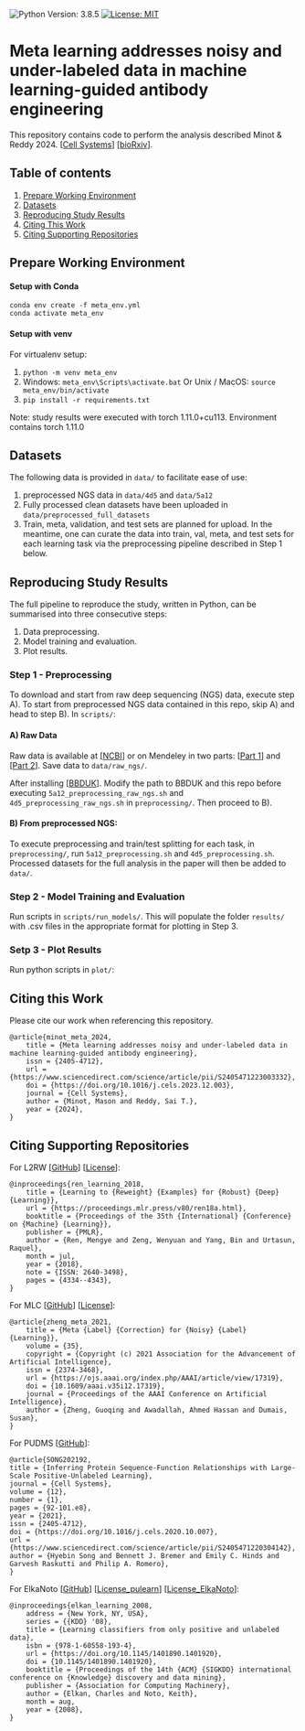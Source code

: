 ![Python Version: 3.8.5](https://img.shields.io/badge/Python%20Version-3.8.5-blue)
[![License: MIT](https://img.shields.io/badge/License-MIT-brightgreen)](https://opensource.org/licenses/MIT)

# Meta learning addresses noisy and under-labeled data in machine learning-guided antibody engineering

This repository contains code to perform the analysis described Minot & Reddy 2024. 
[[Cell Systems](https://doi.org/10.1016/j.cels.2023.12.003)] [[bioRxiv](https://www.biorxiv.org/content/10.1101/2023.01.30.526201v1)].

## Table of contents
1. [Prepare Working Environment](#prepare-working-environment)
2. [Datasets](#datasets)
3. [Reproducing Study Results](#reproducing-study-results)
4. [Citing This Work](#citing-this-work)
5. [Citing Supporting Repositories](#citing-supporting-repositories)

## Prepare Working Environment

#### Setup with Conda

```console
conda env create -f meta_env.yml
conda activate meta_env
```
#### Setup with venv
For virtualenv setup:
1. `python -m venv meta_env`
2. Windows:
`meta_env\Scripts\activate.bat`
Or Unix / MacOS:
`source meta_env/bin/activate`
3. `pip install -r requirements.txt`

Note: study results were executed with torch 1.11.0+cu113. Environment contains torch 1.11.0

## Datasets 


The following data is provided in `data/` to facilitate ease of use:
1. preprocessed NGS data in `data/4d5` and `data/5a12`
2. Fully processed clean datasets have been uploaded in `data/preprocessed_full_datasets`
3. Train, meta, validation, and test sets are planned for upload. In the meantime, one can curate the data into train, val, meta, and test sets for each learning task via the preprocessing pipeline described in Step 1 below.

## Reproducing Study Results

The full pipeline to reproduce the study, written in Python, can be summarised into three consecutive steps:

 1. Data preprocessing.
 2. Model training and evaluation.
 3. Plot results.

### Step 1 - Preprocessing

To download and start from raw deep sequencing (NGS) data, execute step A). To start from preprocessed NGS data contained in this repo, skip A) and head to step B). In `scripts/`:

#### A) Raw Data

Raw data is available at [[NCBI](https://www.ncbi.nlm.nih.gov/bioproject/?term=1029889)]
or on Mendeley in two parts: [[Part 1](https://data.mendeley.com/datasets/56h8gp94fj/1)] and [[Part 2](https://data.mendeley.com/datasets/s829ccsg6f/1)].
Save data to `data/raw_ngs/`.

After installing [[BBDUK](https://jgi.doe.gov/data-and-tools/software-tools/bbtools/bb-tools-user-guide/installation-guide/)]. Modify the path to BBDUK and this repo before executing `5a12_preprocessing_raw_ngs.sh` and `4d5_preprocessing_raw_ngs.sh` in `preprocessing/`. Then proceed to B).


#### B) From preprocessed NGS:

To execute preprocessing and train/test splitting for each task, in `preprocessing/`, run `5a12_preprocessing.sh` and `4d5_preprocessing.sh`.
Processed datasets for the full analysis in the paper will then be added to `data/`.


### Step 2 - Model Training and Evaluation

Run scripts in `scripts/run_models/`. This will populate the folder `results/` with .csv files in the appropriate format for plotting in Step 3.


### Setp 3 - Plot Results

Run python scripts in `plot/`:

## Citing this Work

Please cite our work when referencing this repository.

```
@article{minot_meta_2024,
	title = {Meta learning addresses noisy and under-labeled data in machine learning-guided antibody engineering},
	issn = {2405-4712},
	url = {https://www.sciencedirect.com/science/article/pii/S2405471223003332},
	doi = {https://doi.org/10.1016/j.cels.2023.12.003},
	journal = {Cell Systems},
	author = {Minot, Mason and Reddy, Sai T.},
	year = {2024},
}
```

## Citing Supporting Repositories
For L2RW [[GitHub](https://github.com/uber-research/learning-to-reweight-examples)] [[License](https://github.com/uber-research/learning-to-reweight-examples/blob/master/LICENSE)]:

```
@inproceedings{ren_learning_2018,
	title = {Learning to {Reweight} {Examples} for {Robust} {Deep} {Learning}},
	url = {https://proceedings.mlr.press/v80/ren18a.html},
	booktitle = {Proceedings of the 35th {International} {Conference} on {Machine} {Learning}},
	publisher = {PMLR},
	author = {Ren, Mengye and Zeng, Wenyuan and Yang, Bin and Urtasun, Raquel},
	month = jul,
	year = {2018},
	note = {ISSN: 2640-3498},
	pages = {4334--4343},
}
```

For MLC [[GitHub](https://github.com/microsoft/MLC)] [[License](https://github.com/microsoft/MLC/blob/main/LICENSE)]:

```
@article{zheng_meta_2021,
	title = {Meta {Label} {Correction} for {Noisy} {Label} {Learning}},
	volume = {35},
	copyright = {Copyright (c) 2021 Association for the Advancement of Artificial Intelligence},
	issn = {2374-3468},
	url = {https://ojs.aaai.org/index.php/AAAI/article/view/17319},
	doi = {10.1609/aaai.v35i12.17319},
	journal = {Proceedings of the AAAI Conference on Artificial Intelligence},
	author = {Zheng, Guoqing and Awadallah, Ahmed Hassan and Dumais, Susan},
}
```

For PUDMS [[GitHub](https://github.com/RomeroLab/pudms)]:

```
@article{SONG202192,
title = {Inferring Protein Sequence-Function Relationships with Large-Scale Positive-Unlabeled Learning},
journal = {Cell Systems},
volume = {12},
number = {1},
pages = {92-101.e8},
year = {2021},
issn = {2405-4712},
doi = {https://doi.org/10.1016/j.cels.2020.10.007},
url = {https://www.sciencedirect.com/science/article/pii/S2405471220304142},
author = {Hyebin Song and Bennett J. Bremer and Emily C. Hinds and Garvesh Raskutti and Philip A. Romero},
}
```

For ElkaNoto [[GitHub](https://github.com/pulearn/pulearn)] [[License_pulearn](https://github.com/pulearn/pulearn/blob/master/LICENSE.md)] [[License_ElkaNoto](https://github.com/pulearn/pulearn/blob/master/ELKANOTO_LICENSE.md)]:

```
@inproceedings{elkan_learning_2008,
	address = {New York, NY, USA},
	series = {{KDD} '08},
	title = {Learning classifiers from only positive and unlabeled data},
	isbn = {978-1-60558-193-4},
	url = {https://doi.org/10.1145/1401890.1401920},
	doi = {10.1145/1401890.1401920},
	booktitle = {Proceedings of the 14th {ACM} {SIGKDD} international conference on {Knowledge} discovery and data mining},
	publisher = {Association for Computing Machinery},
	author = {Elkan, Charles and Noto, Keith},
	month = aug,
	year = {2008},
}
```